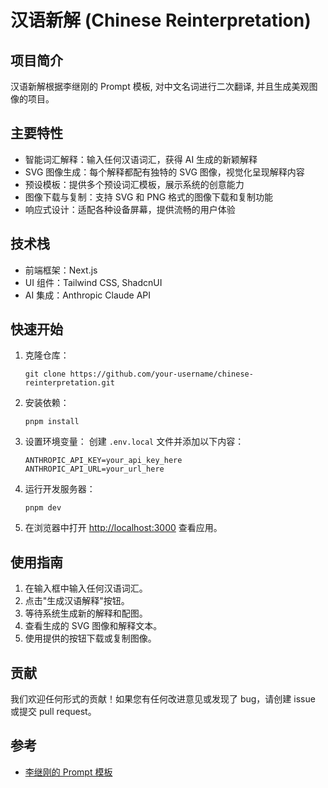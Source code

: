 # 汉语新解 (Chinese Reinterpretation)

## 项目简介

汉语新解根据李继刚的 Prompt 模板, 对中文名词进行二次翻译, 并且生成美观图像的项目。

## 主要特性

- 智能词汇解释：输入任何汉语词汇，获得 AI 生成的新颖解释
- SVG 图像生成：每个解释都配有独特的 SVG 图像，视觉化呈现解释内容
- 预设模板：提供多个预设词汇模板，展示系统的创意能力
- 图像下载与复制：支持 SVG 和 PNG 格式的图像下载和复制功能
- 响应式设计：适配各种设备屏幕，提供流畅的用户体验

## 技术栈

- 前端框架：Next.js
- UI 组件：Tailwind CSS, ShadcnUI
- AI 集成：Anthropic Claude API

## 快速开始

1. 克隆仓库：

   ```
   git clone https://github.com/your-username/chinese-reinterpretation.git
   ```

2. 安装依赖：

   ```
   pnpm install
   ```

3. 设置环境变量：
   创建 `.env.local` 文件并添加以下内容：

   ```
   ANTHROPIC_API_KEY=your_api_key_here
   ANTHROPIC_API_URL=your_url_here
   ```

4. 运行开发服务器：

   ```
   pnpm dev
   ```

5. 在浏览器中打开 [http://localhost:3000](http://localhost:3000) 查看应用。

## 使用指南

1. 在输入框中输入任何汉语词汇。
2. 点击"生成汉语解释"按钮。
3. 等待系统生成新的解释和配图。
4. 查看生成的 SVG 图像和解释文本。
5. 使用提供的按钮下载或复制图像。

## 贡献

我们欢迎任何形式的贡献！如果您有任何改进意见或发现了 bug，请创建 issue 或提交 pull request。

## 参考

- [李继刚的 Prompt 模板](https://web.okjike.com/u/752D3103-1107-43A0-BA49-20EC29D09E36)
